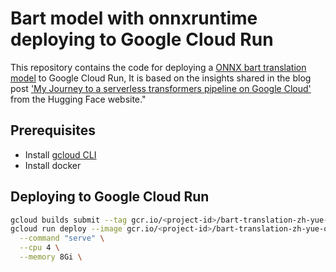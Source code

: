 # Bart model with onnxruntime deploying to Google Cloud Run

This repository contains the code for deploying a [ONNX bart translation model](https://huggingface.co/hon9kon9ize/bart-translation-zh-yue-onnx) to Google Cloud Run, It is based on the insights shared in the blog post ['My Journey to a serverless transformers pipeline on Google Cloud'](https://huggingface.co/blog/how-to-deploy-a-pipeline-to-google-clouds) from the Hugging Face website."


## Prerequisites
- Install [gcloud CLI](https://cloud.google.com/sdk/docs/install)
- Install docker

## Deploying to Google Cloud Run
```bash
gcloud builds submit --tag gcr.io/<project-id>/bart-translation-zh-yue-onnx
gcloud run deploy --image gcr.io/<project-id>/bart-translation-zh-yue-onnx --platform managed \
  --command "serve" \
  --cpu 4 \
  --memory 8Gi \
```
